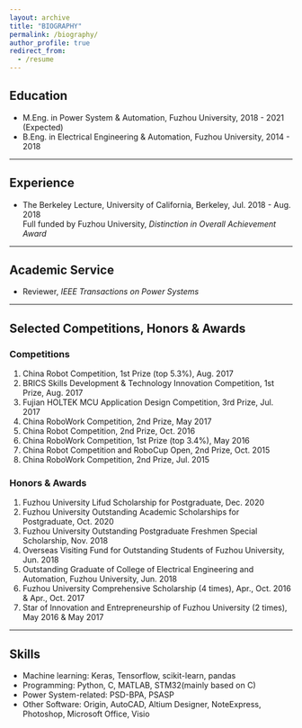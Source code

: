 ```yaml
---
layout: archive
title: "BIOGRAPHY"
permalink: /biography/
author_profile: true
redirect_from:
  - /resume
---
```


## Education

* M.Eng. in Power System & Automation, Fuzhou University, 2018 - 2021 (Expected)
* B.Eng. in Electrical Engineering & Automation, Fuzhou University, 2014 - 2018

---

## Experience

* The Berkeley Lecture, University of California, Berkeley, Jul. 2018 - Aug. 2018
<br>Full funded by Fuzhou University, *Distinction in Overall Achievement Award*

---

## Academic Service

* Reviewer, *IEEE Transactions on Power Systems*

---

## Selected Competitions, Honors & Awards

### Competitions

1. China Robot Competition, 1st Prize (top 5.3%), Aug. 2017
1. BRICS Skills Development & Technology Innovation Competition, 1st Prize, Aug. 2017
1. Fujian HOLTEK MCU Application Design Competition, 3rd Prize, Jul. 2017
1. China RoboWork Competition, 2nd Prize, May 2017
1. China Robot Competition, 2nd Prize, Oct. 2016
1. China RoboWork Competition, 1st Prize (top 3.4%), May 2016
1. China Robot Competition and RoboCup Open, 2nd Prize, Oct. 2015
1. China RoboWork Competition, 2nd Prize, Jul. 2015

### Honors & Awards

1. Fuzhou University Lifud Scholarship for Postgraduate, Dec. 2020
1. Fuzhou University Outstanding Academic Scholarships for Postgraduate, Oct. 2020
1. Fuzhou University Outstanding Postgraduate Freshmen Special Scholarship, Nov. 2018
1. Overseas Visiting Fund for Outstanding Students of Fuzhou University, Jun. 2018
1. Outstanding Graduate of College of Electrical Engineering and Automation, Fuzhou University, Jun. 2018
1. Fuzhou University Comprehensive Scholarship (4 times), Apr., Oct. 2016 & Apr., Oct. 2017
1. Star of Innovation and Entrepreneurship of Fuzhou University (2 times), May 2016 & May 2017

---

## Skills

* Machine learning: Keras, Tensorflow, scikit-learn, pandas
* Programming: Python, C, MATLAB, STM32(mainly based on C)
* Power System-related: PSD-BPA, PSASP
* Other Software: Origin, AutoCAD, Altium Designer, NoteExpress, Photoshop, Microsoft Office, Visio
